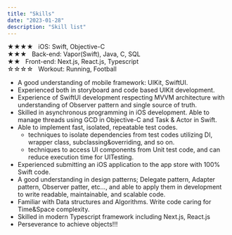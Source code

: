 ```yaml
---
title: "Skills"
date: "2023-01-28"
description: "Skill list"
---
```


★★★★ &nbsp; iOS: Swift, Objective-C  
★★★ &nbsp; Back-end: Vapor(Swift), Java, C, SQL  
★★ &nbsp; Front-end: Next.js, React.js, Typescript  
☆☆☆☆ &nbsp; Workout: Running, Football
- A good understanding of mobile framework: UIKit, SwiftUI.
- Experienced both in storyboard and code based UIKit development.
- Experience of SwiftUI development respecting MVVM architecture with understanding of Observer pattern and single source of truth.
- Skilled in asynchronous programming in iOS development. Able to manage threads using GCD in Objective-C and Task & Actor in Swift.
- Able to implement fast, isolated, repeatable test codes.
  - techniques to isolate dependencies from test codes utilizing DI, wrapper class, subclassing&overriding, and so on.
  - techniques to access UI components from Unit test code, and can reduce execution time for UITesting.
- Experienced submitting an iOS application to the app store with 100% Swift code.
- A good understanding in design patterns; Delegate pattern, Adapter pattern, Observer patter, etc..., and able to apply them in development to write readable, maintainable, and scalable code.  
- Familiar with Data structures and Algorithms. Write code caring for Time&Space complexity.  
- Skilled in modern Typescript framework including Next.js, React.js
- Perseverance to achieve objects!!!
